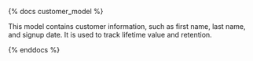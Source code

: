 {% docs customer_model %}

This model contains customer information, such as first name, last name, and signup date.
It is used to track lifetime value and retention.

{% enddocs %}
